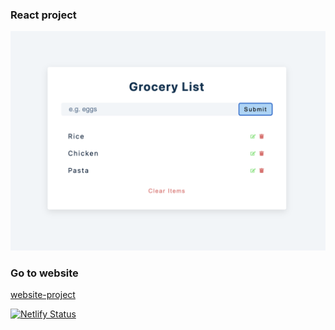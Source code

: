 ### React project

![screenshot](images/screenshot-grocery-list.png)

### Go to website

[website-project](https://grocery-list-react-js.netlify.app/)

[![Netlify Status](https://api.netlify.com/api/v1/badges/17effae2-267e-452e-8353-6b9f27fb842f/deploy-status)](https://app.netlify.com/sites/grocery-list-react-js/deploys)
